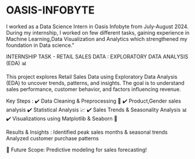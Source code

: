 # OASIS-INFOBYTE
I worked as a Data Science Intern in Oasis Infobyte from July-August 2024.
During my internship, I worked on few different tasks, gaining experience in Machine Learning,Data Visualization and Analytics which strengthened my foundation in Data science."

INTERNSHIP TASK - RETAIL SALES DATA : EXPLORATORY DATA ANALYSIS (EDA) 📊

This project explores Retail Sales Data using Exploratory Data Analysis (EDA) to uncover trends, patterns, and insights. The goal is to understand sales performance, customer behavior, and factors influencing revenue.

Key Steps : 
✔️ Data Cleaning & Preprocessing 🧹
✔️ Product,Gender sales analysis
✔️ Statistical Analysis 📈
✔️ Sales Trends & Seasonality Analysis 📊
✔️ Visualizations using Matplotlib & Seaborn 🎨

Results & Insights : 
Identified peak sales months & seasonal trends
Analyzed customer purchase patterns


🚀 Future Scope: Predictive modeling for sales forecasting!
